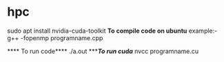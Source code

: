 # hpc
sudo apt install nvidia-cuda-toolkit
**To compile code on ubuntu**
example:-
      g++ -fopenmp programname.cpp

**** To run code****
./a.out
******To run cuda***
nvcc programname.cu
